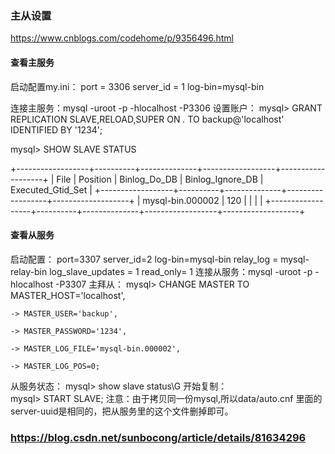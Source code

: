 ### 主从设置
https://www.cnblogs.com/codehome/p/9356496.html

#### 查看主服务
启动配置my.ini：
    port = 3306
    server_id = 1
    log-bin=mysql-bin

连接主服务：mysql -uroot -p -hlocalhost -P3306
设置账户：
mysql> GRANT REPLICATION SLAVE,RELOAD,SUPER ON *.*  TO backup@'localhost'  IDENTIFIED BY '1234';

mysql> SHOW SLAVE STATUS

+------------------+----------+--------------+------------------+-------------------+
| File             | Position | Binlog_Do_DB | Binlog_Ignore_DB | Executed_Gtid_Set |
+------------------+----------+--------------+------------------+-------------------+
| mysql-bin.000002 |      120 |              |                  |                   |
+------------------+----------+--------------+------------------+-------------------+

#### 查看从服务
启动配置：
    port=3307
    server_id=2
    log-bin=mysql-bin
    relay_log = mysql-relay-bin
    log_slave_updates = 1
    read_only= 1
连接从服务：mysql -uroot -p -hlocalhost -P3307
主拜从：
mysql> CHANGE MASTER TO MASTER_HOST='localhost',

    -> MASTER_USER='backup',

    -> MASTER_PASSWORD='1234',

    -> MASTER_LOG_FILE='mysql-bin.000002',

    -> MASTER_LOG_POS=0;
从服务状态：
mysql> show slave status\G
开始复制：    
mysql> START SLAVE;
注意：由于拷贝同一份mysql,所以data/auto.cnf 里面的server-uuid是相同的，把从服务里的这个文件删掉即可。

### https://blog.csdn.net/sunbocong/article/details/81634296